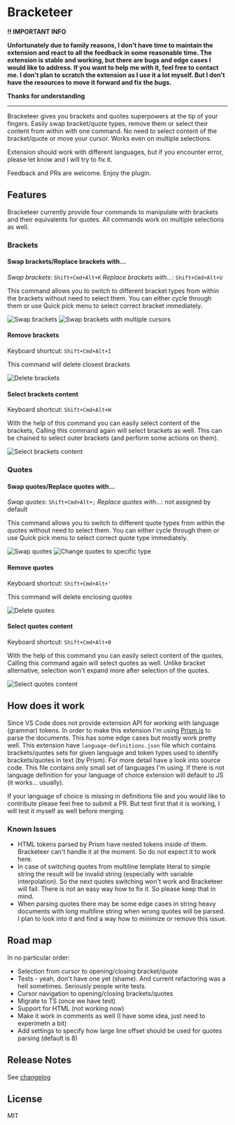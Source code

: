 # Bracketeer

**‼️ IMPORTANT INFO**

**Unfortunately due to family reasons, I don't have time to maintain the extension and react to all the feedback in some reasonable time. The extension is stable and working, but there are bugs and edge cases I would like to address. If you want to help me with it, feel free to contact me. I don't plan to scratch the extension as I use it a lot myself. But I don't have the resources to move it forward and fix the bugs.**

**Thanks for understanding**

---

Bracketeer gives you brackets and quotes superpowers at the tip of your fingers. Easily swap bracket/quote types, remove them or select their content from within with one command. No need to select content of the bracket/quote or move your cursor. Works even on multiple selections.

Extension should work with different languages, but if you encounter error, please let know and I will try to fix it.

Feedback and PRs are welcome. Enjoy the plugin.

## Features

Bracketeer currently provide four commands to manipulate with brackets and their equivalents for quotes. All commands work on multiple selections as well.

### Brackets

#### Swap brackets/Replace brackets with...

_Swap brackets_: `Shift+Cmd+Alt+K`
_Replace brackets with..._: `Shift+Cmd+Alt+U`

This command allows you to switch to different bracket types from within the brackets without need to select them. You can either cycle through them or use Quick pick menu to select correct bracket immediately.

![Swap brackets](images/bracket_swap_single.gif)
![Swap brackets with multiple cursors](images/bracket_swap_multi.gif)

#### Remove brackets

Keyboard shortcut: `Shift+Cmd+Alt+I`

This command will delete closest brackets

![Delete brackets](images/bracket_delete.gif)

#### Select brackets content

Keyboard shortcut: `Shift+Cmd+Alt+H`

With the help of this command you can easily select content of the brackets, Calling this command again will select brackets as well. This can be chained to select outer brackets (and perform some actions on them).

![Select brackets content](images/bracket_selection.gif)


### Quotes

#### Swap quotes/Replace quotes with...

_Swap quotes_: `Shift+Cmd+Alt+;`
_Replace quotes with..._: not assigned by default

This command allows you to switch to different quote types from within the quotes without need to select them. You can either cycle through them or use Quick pick menu to select correct quote type immediately.

![Swap quotes](images/quotes_swap.gif)
![Change quotes to specific type](images/quotes_chageto.gif)

#### Remove quotes

Keyboard shortcut: `Shift+Cmd+Alt+'`

This command will delete enclosing quotes

![Delete quotes](images/quotes_remove.gif)

#### Select quotes content

Keyboard shortcut: `Shift+Cmd+Alt+0`

With the help of this command you can easily select content of the quotes, Calling this command again will select quotes as well. Unlike bracket alternative, selection won't expand more after selection of the quotes.

![Select quotes content](images/quotes_select.gif)


## How does it work

Since VS Code does not provide extension API for working with language (grammar) tokens. In order to make this extension I'm using [Prism.js](https://prismjs.com/) to parse the documents. This has some edge cases but mostly work pretty well. This extension have `language-definitions.json` file which contains brackets/quotes sets for given language and token types used to identify brackets/quotes in text (by Prism). For more detail have a look into source code. This file contains only small set of languages I'm using. If there is not language definition for your language of choice extension will default to JS (it works... usually).

If your language of choice is missing in definitions file and you would like to contribute please feel free to submit a PR. But test first that it is working, I will test it myself as well before merging.

### Known Issues

- HTML tokens parsed by Prism have nested tokens inside of them. Bracketeer can't handle it at the moment. So do not expect it to work here.
- In case of switching quotes from multiline template literal to simple string the result will be invalid string (especially with variable interpolation). So the next quotes switching won't work and Bracketeer will fail. There is not an easy way how to fix it. So please keep that in mind.
- When parsing quotes there may be some edge cases in string heavy documents with long multiline string when wrong quotes will be parsed. I plan to look into it and find a way how to minimize or remove this issue.


## Road map

In no particular order:

- Selection from cursor to opening/closing bracket/quote
- Tests - yeah, don't have one yet (shame). And current refactoring was a hell sometimes. Seriously people write tests.
- Cursor navigation to opening/closing brackets/quotes
- Migrate to TS (once we have test)
- Support for HTML (not working now)
- Make it work in comments as well (I have some idea, just need to experimetn a bit)
- Add settings to specify how large line offset should be used for quotes parsing (default is 8)


## Release Notes

See [changelog](CHANGELOG.md)


## License

MIT
